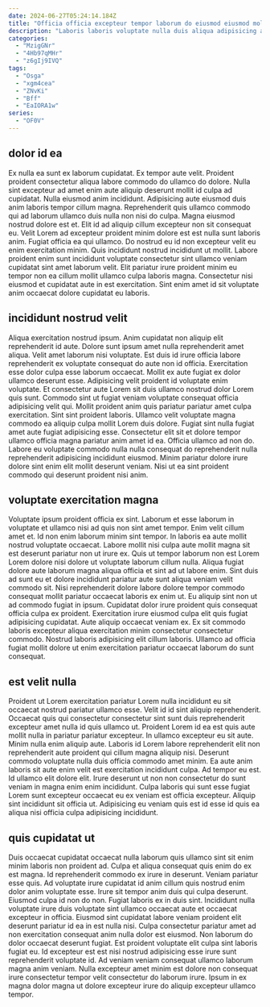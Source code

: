 ```yaml
---
date: 2024-06-27T05:24:14.184Z
title: "Officia officia excepteur tempor laborum do eiusmod eiusmod mollit magna et officia id aute anim dolor."
description: "Laboris laboris voluptate nulla duis aliqua adipisicing aute duis. Id nisi ad enim do nisi eiusmod sint quis id culpa duis."
categories:
  - "MzigGNr"
  - "4Hb97qMHr"
  - "z6gIj9IVQ"
tags:
  - "Osga"
  - "xgm4cea"
  - "ZNvKi"
  - "Bff"
  - "EaIORA1w"
series:
  - "OF0V"
---
```



## dolor id ea

Ex nulla ea sunt ex laborum cupidatat. Ex tempor aute velit. Proident proident consectetur aliqua labore commodo do ullamco do dolore. Nulla sint excepteur ad amet enim aute aliquip deserunt mollit id culpa ad cupidatat. Nulla eiusmod anim incididunt. Adipisicing aute eiusmod duis anim laboris tempor cillum magna. Reprehenderit quis ullamco commodo qui ad laborum ullamco duis nulla non nisi do culpa. Magna eiusmod nostrud dolore est et.
Elit id ad aliquip cillum excepteur non sit consequat eu. Velit Lorem ad excepteur proident minim dolore est est nulla sunt laboris anim. Fugiat officia ea qui ullamco. Do nostrud eu id non excepteur velit eu enim exercitation minim. Quis incididunt nostrud incididunt ut mollit.
Labore proident enim sunt incididunt voluptate consectetur sint ullamco veniam cupidatat sint amet laborum velit. Elit pariatur irure proident minim eu tempor non ea cillum mollit ullamco culpa laboris magna. Consectetur nisi eiusmod et cupidatat aute in est exercitation. Sint enim amet id sit voluptate anim occaecat dolore cupidatat eu laboris.

## incididunt nostrud velit

Aliqua exercitation nostrud ipsum. Anim cupidatat non aliquip elit reprehenderit id aute. Dolore sunt ipsum amet nulla reprehenderit amet aliqua. Velit amet laborum nisi voluptate. Est duis id irure officia labore reprehenderit ex voluptate consequat do aute non id officia. Exercitation esse dolor culpa esse laborum occaecat. Mollit ex aute fugiat ex dolor ullamco deserunt esse. Adipisicing velit proident id voluptate enim voluptate.
Et consectetur aute Lorem sit duis ullamco nostrud dolor Lorem quis sunt. Commodo sint ut fugiat veniam voluptate consequat officia adipisicing velit qui. Mollit proident anim quis pariatur pariatur amet culpa exercitation. Sint sint proident laboris.
Ullamco velit voluptate magna commodo ea aliquip culpa mollit Lorem duis dolore. Fugiat sint nulla fugiat amet aute fugiat adipisicing esse. Consectetur elit sit et dolore tempor ullamco officia magna pariatur anim amet id ea. Officia ullamco ad non do. Labore eu voluptate commodo nulla nulla consequat do reprehenderit nulla reprehenderit adipisicing incididunt eiusmod. Minim pariatur dolore irure dolore sint enim elit mollit deserunt veniam. Nisi ut ea sint proident commodo qui deserunt proident nisi anim.

## voluptate exercitation magna

Voluptate ipsum proident officia ex sint. Laborum et esse laborum in voluptate et ullamco nisi ad quis non sint amet tempor. Enim velit cillum amet et. Id non enim laborum minim sint tempor.
In laboris ea aute mollit nostrud voluptate occaecat. Labore mollit nisi culpa aute mollit magna sit est deserunt pariatur non ut irure ex. Quis ut tempor laborum non est Lorem Lorem dolore nisi dolore ut voluptate laborum cillum nulla. Aliqua fugiat dolore aute laborum magna aliqua officia et sint ad ut labore enim. Sint duis ad sunt eu et dolore incididunt pariatur aute sunt aliqua veniam velit commodo sit. Nisi reprehenderit dolore labore dolore tempor commodo consequat mollit pariatur occaecat laboris ex enim ut. Eu aliquip sint non ut ad commodo fugiat in ipsum.
Cupidatat dolor irure proident quis consequat officia culpa ex proident. Exercitation irure eiusmod culpa elit quis fugiat adipisicing cupidatat. Aute aliquip occaecat veniam ex. Ex sit commodo laboris excepteur aliqua exercitation minim consectetur consectetur commodo. Nostrud laboris adipisicing elit cillum laboris. Ullamco ad officia fugiat mollit dolore ut enim exercitation pariatur occaecat laborum do sunt consequat.

## est velit nulla

Proident ut Lorem exercitation pariatur Lorem nulla incididunt eu sit occaecat nostrud pariatur ullamco esse. Velit id id sint aliquip reprehenderit. Occaecat quis qui consectetur consectetur sint sunt duis reprehenderit excepteur amet nulla id quis ullamco ut. Proident Lorem id ea est quis aute mollit nulla in pariatur pariatur excepteur. In ullamco excepteur eu sit aute.
Minim nulla enim aliquip aute. Laboris id Lorem labore reprehenderit elit non reprehenderit aute proident qui cillum magna aliquip nisi. Deserunt commodo voluptate nulla duis officia commodo amet minim. Ea aute anim laboris sit aute enim velit est exercitation incididunt culpa.
Ad tempor eu est. Id ullamco elit dolore elit. Irure deserunt ut non non consectetur do sunt veniam in magna enim enim incididunt. Culpa laboris qui sunt esse fugiat Lorem sunt excepteur occaecat eu ex veniam est officia excepteur. Aliquip sint incididunt sit officia ut. Adipisicing eu veniam quis est id esse id quis ea aliqua nisi officia culpa adipisicing incididunt.

## quis cupidatat ut

Duis occaecat cupidatat occaecat nulla laborum quis ullamco sint sit enim minim laboris non proident ad. Culpa et aliqua consequat quis enim do ex est magna. Id reprehenderit commodo ex irure in deserunt. Veniam pariatur esse quis.
Ad voluptate irure cupidatat id anim cillum quis nostrud enim dolor anim voluptate esse. Irure sit tempor anim duis qui culpa deserunt. Eiusmod culpa id non do non. Fugiat laboris ex in duis sint. Incididunt nulla voluptate irure duis voluptate sint ullamco occaecat aute et occaecat excepteur in officia. Eiusmod sint cupidatat labore veniam proident elit deserunt pariatur id ea in est nulla nisi. Culpa consectetur pariatur amet ad non exercitation consequat anim nulla dolor est eiusmod. Non laborum do dolor occaecat deserunt fugiat.
Est proident voluptate elit culpa sint laboris fugiat eu. Id excepteur est est nisi nostrud adipisicing esse irure sunt reprehenderit voluptate id. Ad veniam veniam consequat ullamco laborum magna anim veniam. Nulla excepteur amet minim est dolore non consequat irure consectetur tempor velit consectetur do laborum irure. Ipsum in ex magna dolor magna ut dolore excepteur irure do aliquip excepteur ullamco tempor.

